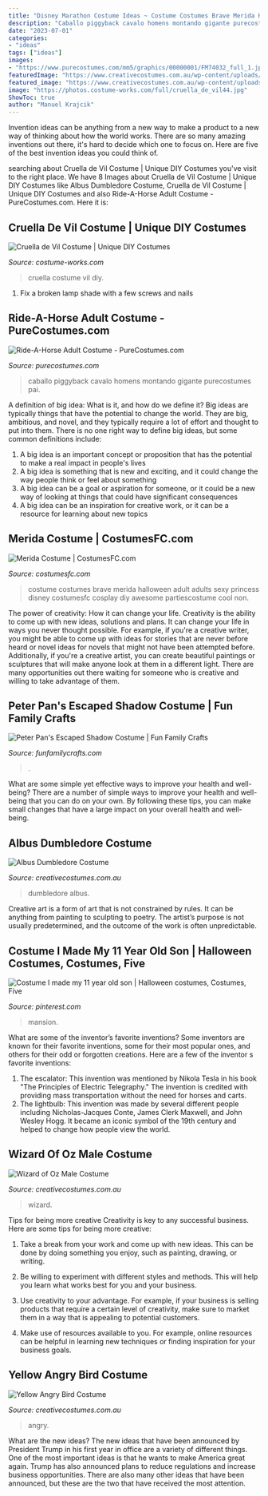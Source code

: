 ```yaml
---
title: "Disney Marathon Costume Ideas ~ Costume Costumes Brave Merida Halloween Adult Adults Sexy Princess Disney Costumesfc Cosplay Diy Awesome Partiescostume Cool Non"
description: "Caballo piggyback cavalo homens montando gigante purecostumes pai"
date: "2023-07-01"
categories:
- "ideas"
tags: ["ideas"]
images:
- "https://www.purecostumes.com/mm5/graphics/00000001/FM74032_full_1.jpg"
featuredImage: "https://www.creativecostumes.com.au/wp-content/uploads/2017/03/wizard-of-oz-768x1024.jpg"
featured_image: "https://www.creativecostumes.com.au/wp-content/uploads/2012/01/Yellow-Angry-bird-costume-768x1024.jpg"
image: "https://photos.costume-works.com/full/cruella_de_vil44.jpg"
ShowToc: true
author: "Manuel Krajcik"
---
```



Invention ideas can be anything from a new way to make a product to a new way of thinking about how the world works. There are so many amazing inventions out there, it's hard to decide which one to focus on. Here are five of the best invention ideas you could think of.

	

		
searching about Cruella de Vil Costume | Unique DIY Costumes you've visit to the right place. We have 8 Images about Cruella de Vil Costume | Unique DIY Costumes like Albus Dumbledore Costume, Cruella de Vil Costume | Unique DIY Costumes and also Ride-A-Horse Adult Costume - PureCostumes.com. Here it is:
		
    
## Cruella De Vil Costume | Unique DIY Costumes

<img loading=lazy src="https://photos.costume-works.com/full/cruella_de_vil44.jpg" onerror="this.onerror=null;this.src='https://tse1.mm.bing.net/th?id=OIP.WWa1P25zhzfaraXBnkXkeQHaLh&amp;pid=15.1';" alt="Cruella de Vil Costume | Unique DIY Costumes">

_Source: costume-works.com_

>cruella costume vil diy. 

	

1. Fix a broken lamp shade with a few screws and nails

    
## Ride-A-Horse Adult Costume - PureCostumes.com

<img loading=lazy src="https://www.purecostumes.com/mm5/graphics/00000001/FM74032_full_1.jpg" onerror="this.onerror=null;this.src='https://tse1.mm.bing.net/th?id=OIP.bNG0thudcHouNlm52nsR4gHaLO&amp;pid=15.1';" alt="Ride-A-Horse Adult Costume - PureCostumes.com">

_Source: purecostumes.com_

>caballo piggyback cavalo homens montando gigante purecostumes pai. 

	

A definition of big idea: What is it, and how do we define it?
Big ideas are typically things that have the potential to change the world. They are big, ambitious, and novel, and they typically require a lot of effort and thought to put into them. There is no one right way to define big ideas, but some common definitions include: 
1. A big idea is an important concept or proposition that has the potential to make a real impact in people's lives
2. A big idea is something that is new and exciting, and it could change the way people think or feel about something
3. A big idea can be a goal or aspiration for someone, or it could be a new way of looking at things that could have significant consequences
4. A big idea can be an inspiration for creative work, or it can be a resource for learning about new topics

    
## Merida Costume | CostumesFC.com

<img loading=lazy src="https://www.costumesfc.com/wp-content/uploads/2015/08/Princess-Merida-Costume-Adult.jpg" onerror="this.onerror=null;this.src='https://tse1.mm.bing.net/th?id=OIP.c2lWmRJaERypsUDJ45UWLQHaMe&amp;pid=15.1';" alt="Merida Costume | CostumesFC.com">

_Source: costumesfc.com_

>costume costumes brave merida halloween adult adults sexy princess disney costumesfc cosplay diy awesome partiescostume cool non. 

	

The power of creativity: How it can change your life.
Creativity is the ability to come up with new ideas, solutions and plans. It can change your life in ways you never thought possible. For example, if you're a creative writer, you might be able to come up with ideas for stories that are never before heard or novel ideas for novels that might not have been attempted before. Additionally, if you're a creative artist, you can create beautiful paintings or sculptures that will make anyone look at them in a different light. There are many opportunities out there waiting for someone who is creative and willing to take advantage of them.

    
## Peter Pan&#039;s Escaped Shadow Costume | Fun Family Crafts

<img loading=lazy src="https://funfamilycrafts.com/wp-content/uploads/2013/10/Peter-Pan-Shadow-Costume-9-of-11.jpg" onerror="this.onerror=null;this.src='https://tse4.mm.bing.net/th?id=OIP.boevrqIclq5oIqiGT4LBYwHaNB&amp;pid=15.1';" alt="Peter Pan&#039;s Escaped Shadow Costume | Fun Family Crafts">

_Source: funfamilycrafts.com_

>. 

	

What are some simple yet effective ways to improve your health and well-being?
There are a number of simple ways to improve your health and well-being that you can do on your own. By following these tips, you can make small changes that have a large impact on your overall health and well-being.

    
## Albus Dumbledore Costume

<img loading=lazy src="https://www.creativecostumes.com.au/wp-content/uploads/2017/03/dumbledore-768x1024.jpg" onerror="this.onerror=null;this.src='https://tse4.mm.bing.net/th?id=OIP.F6G6ngVYTaxZr17CYvqLLgHaJ4&amp;pid=15.1';" alt="Albus Dumbledore Costume">

_Source: creativecostumes.com.au_

>dumbledore albus. 

	

Creative art is a form of art that is not constrained by rules. It can be anything from painting to sculpting to poetry. The artist’s purpose is not usually predetermined, and the outcome of the work is often unpredictable.

    
## Costume I Made My 11 Year Old Son | Halloween Costumes, Costumes, Five

<img loading=lazy src="https://i.pinimg.com/736x/05/5f/6f/055f6f5cb4d2ddfcb74999dc1aabb5ed--year-old-sons.jpg" onerror="this.onerror=null;this.src='https://tse4.mm.bing.net/th?id=OIP.TvJlWz5RZsQG6z2xpFn6ZAHaJ4&amp;pid=15.1';" alt="Costume I made my 11 year old son | Halloween costumes, Costumes, Five">

_Source: pinterest.com_

>mansion. 

	

What are some of the inventor’s favorite inventions?
Some inventors are known for their favorite inventions, some for their most popular ones, and others for their odd or forgotten creations. Here are a few of the inventor s favorite inventions:
1. The escalator: This invention was mentioned by Nikola Tesla in his book "The Principles of Electric Telegraphy." The invention is credited with providing mass transportation without the need for horses and carts.
2. The lightbulb: This invention was made by several different people including Nicholas-Jacques Conte, James Clerk Maxwell, and John Wesley Hogg. It became an iconic symbol of the 19th century and helped to change how people view the world.

    
## Wizard Of Oz Male Costume

<img loading=lazy src="https://www.creativecostumes.com.au/wp-content/uploads/2017/03/wizard-of-oz-768x1024.jpg" onerror="this.onerror=null;this.src='https://tse3.mm.bing.net/th?id=OIP.Xd8yj7MhL5H_pSXzJqg8HQHaJ4&amp;pid=15.1';" alt="Wizard of Oz Male Costume">

_Source: creativecostumes.com.au_

>wizard. 

	

Tips for being more creative
Creativity is key to any successful business. Here are some tips for being more creative:
1. Take a break from your work and come up with new ideas. This can be done by doing something you enjoy, such as painting, drawing, or writing.

2. Be willing to experiment with different styles and methods. This will help you learn what works best for you and your business.

3. Use creativity to your advantage. For example, if your business is selling products that require a certain level of creativity, make sure to market them in a way that is appealing to potential customers.

4. Make use of resources available to you. For example, online resources can be helpful in learning new techniques or finding inspiration for your business goals.


    
## Yellow Angry Bird Costume

<img loading=lazy src="https://www.creativecostumes.com.au/wp-content/uploads/2012/01/Yellow-Angry-bird-costume-768x1024.jpg" onerror="this.onerror=null;this.src='https://tse4.mm.bing.net/th?id=OIP.V_N4cRj10ChYHo-O5Mgw2wHaJ4&amp;pid=15.1';" alt="Yellow Angry Bird Costume">

_Source: creativecostumes.com.au_

>angry. 

	

What are the new ideas?
The new ideas that have been announced by President Trump in his first year in office are a variety of different things. One of the most important ideas is that he wants to make America great again. Trump has also announced plans to reduce regulations and increase business opportunities. There are also many other ideas that have been announced, but these are the two that have received the most attention.

